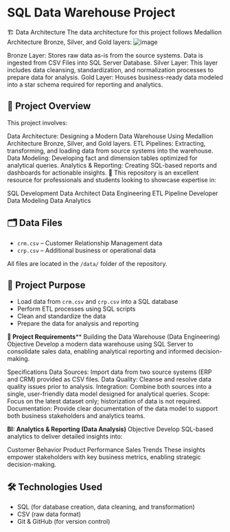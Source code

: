 
# SQL Data Warehouse Project

🏗️ Data Architecture
The data architecture for this project follows Medallion Architecture Bronze, Silver, and Gold layers:
![image](https://github.com/user-attachments/assets/2b374bfb-195e-4bcc-aee9-771a7eb6d19e)

Bronze Layer: Stores raw data as-is from the source systems. Data is ingested from CSV Files into SQL Server Database.
Silver Layer: This layer includes data cleansing, standardization, and normalization processes to prepare data for analysis.
Gold Layer: Houses business-ready data modeled into a star schema required for reporting and analytics.

## 📌 Project Overview
This project involves:

Data Architecture: Designing a Modern Data Warehouse Using Medallion Architecture Bronze, Silver, and Gold layers.
ETL Pipelines: Extracting, transforming, and loading data from source systems into the warehouse.
Data Modeling: Developing fact and dimension tables optimized for analytical queries.
Analytics & Reporting: Creating SQL-based reports and dashboards for actionable insights.
🎯 This repository is an excellent resource for professionals and students looking to showcase expertise in:

SQL Development
Data Architect
Data Engineering
ETL Pipeline Developer
Data Modeling
Data Analytics


## 🗂 Data Files

- `crm.csv` – Customer Relationship Management data
- `crp.csv` – Additional business or operational data

All files are located in the `/data/` folder of the repository.

## 🎯 Project Purpose

- Load data from `crm.csv` and `crp.csv` into a SQL database
- Perform ETL processes using SQL scripts
- Clean and standardize the data
- Prepare the data for analysis and reporting

**🚀 Project Requirements****
Building the Data Warehouse (Data Engineering)
Objective
Develop a modern data warehouse using SQL Server to consolidate sales data, enabling analytical reporting and informed decision-making.

Specifications
Data Sources: Import data from two source systems (ERP and CRM) provided as CSV files.
Data Quality: Cleanse and resolve data quality issues prior to analysis.
Integration: Combine both sources into a single, user-friendly data model designed for analytical queries.
Scope: Focus on the latest dataset only; historization of data is not required.
Documentation: Provide clear documentation of the data model to support both business stakeholders and analytics teams.

**BI: Analytics & Reporting (Data Analysis)**
Objective
Develop SQL-based analytics to deliver detailed insights into:

Customer Behavior
Product Performance
Sales Trends
These insights empower stakeholders with key business metrics, enabling strategic decision-making.

## 🛠 Technologies Used

- SQL (for database creation, data cleaning, and transformation)
- CSV (raw data format)
- Git & GitHub (for version control)


